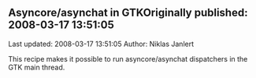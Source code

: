 ## Asyncore/asynchat in GTKOriginally published: 2008-03-17 13:51:05 
Last updated: 2008-03-17 13:51:05 
Author: Niklas Janlert 
 
This recipe makes it possible to run asyncore/asynchat dispatchers in the GTK main thread.